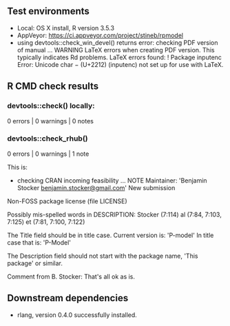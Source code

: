 ## Test environments
* Local: OS X install, R version 3.5.3
* AppVeyor: https://ci.appveyor.com/project/stineb/rpmodel
* using devtools::check_win_devel() returns error:
checking PDF version of manual ... WARNING
LaTeX errors when creating PDF version.
This typically indicates Rd problems.
LaTeX errors found:
! Package inputenc Error: Unicode char − (U+2212)
(inputenc)                not set up for use with LaTeX.


## R CMD check results
### devtools::check() locally:
0 errors | 0 warnings | 0 notes

### devtools::check_rhub()
0 errors | 0 warnings | 1 note 

This is: 
* checking CRAN incoming feasibility ... NOTE
Maintainer: 'Benjamin Stocker <benjamin.stocker@gmail.com>'
New submission

Non-FOSS package license (file LICENSE)

Possibly mis-spelled words in DESCRIPTION:
  Stocker (7:114)
  al (7:84, 7:103, 7:125)
  et (7:81, 7:100, 7:122)

The Title field should be in title case. Current version is:
'P-model'
In title case that is:
'P-Model'

The Description field should not start with the package name,
  'This package' or similar.

Comment from B. Stocker: That's all ok as is.

## Downstream dependencies
* rlang, version 0.4.0 successfully installed.